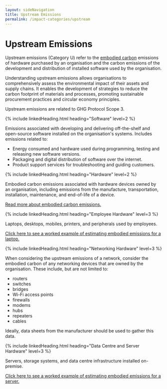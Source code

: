 ```yaml
---
layout: sideNavigation
title: Upstream Emissions
permalink: /impact-categories/upstream
---
```


# Upstream Emissions

Upstream emissions (Category U) refer to the [embodied carbon](/resources/glossary#embodied-carbon) emissions of hardware purchased by an organisation and the carbon emissions of the development and distribution of installed software used by the organisation.

Understanding upstream emissions allows organisations to comprehensively assess the environmental impact of their assets and supply chains. It enables the development of strategies to reduce the carbon footprint of materials and processes, promoting sustainable procurement practices and circular economy principles.

Upstream emissions are related to GHG Protocol Scope 3.

{% include linkedHeading.html heading="Software" level=2 %}

Emissions associated with developing and delivering off-the-shelf and open-source software installed on the organisation's systems. Includes emissions related to:

- Energy consumed and hardware used during programming, testing and releasing new software versions.
- Packaging and digital distribution of software over the internet.
- Product support services for troubleshooting and guiding customers.

{% include linkedHeading.html heading="Hardware" level=2 %}

Embodied carbon emissions associated with hardware devices owned by an organisation, including emissions from the manufacture, transportation, installation, maintenance, and end-of-life of a device.

[Read more about embodied carbon emissions.](/technology-categories/lifecycle/embodied)

{% include linkedHeading.html heading="Employee Hardware" level=3 %} 

Laptops, desktops, mobiles, printers, and peripherals used by employees. 

[Click here to see a worked example of estimating embodied emissions for a laptop.](/technology-categories/lifecycle/example/employee#embodied-carbon-emissions)

{% include linkedHeading.html heading="Networking Hardware" level=3 %} 

When considering the upstream emissions of a network, consider the embodied carbon of any networking devices that are owned by the organisation. These include, but are not limited to:
- routers
- switches
- bridges
- Wi-Fi access points
- firewalls
- modems
- hubs
- repeaters
- cables

Ideally, data sheets from the manufacturer should be used to gather this data.

{% include linkedHeading.html heading="Data Centre and Server Hardware" level=3 %} 

Servers, storage systems, and data centre infrastructure installed on-premise.

[Click here to see a worked example of estimating embodied emissions for a server.](/technology-categories/lifecycle/example/server#embodied-carbon-emissions)

